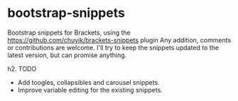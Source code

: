 # bootstrap-snippets
Bootstrap snippets for Brackets, using the https://github.com/chuyik/brackets-snippets plugin
Any addition, comments or contributions are welcome.
I'll try to keep the snippets updated to the latest version, but can promise anything.

h2. TODO
* Add toogles, collapsibles and carousel snippets.
* Improve variable editing for the existing snippets.
